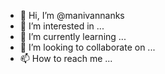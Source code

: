 - 👋 Hi, I’m @manivannanks
- 👀 I’m interested in ...
- 🌱 I’m currently learning ...
- 💞️ I’m looking to collaborate on ...
- 📫 How to reach me ...

<!---
manivannanks/manivannanks is a ✨ special ✨ repository because its `README.md` (this file) appears on your GitHub profile.
You can click the Preview link to take a look at your changes.
--->
